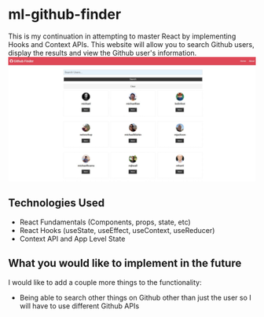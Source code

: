 # ml-github-finder

This is my continuation in attempting to master React by implementing Hooks and Context APIs. This website will allow you to search Github users, display the results and view the Github user's information. 
![alt text](public/img/ml-github-finder.jpg)

## Technologies Used

- React Fundamentals (Components, props, state, etc)
- React Hooks (useState, useEffect, useContext, useReducer)
- Context API and App Level State

## What you would like to implement in the future

I would like to add a couple more things to the functionality:

- Being able to search other things on Github other than just the user so I will have to use different Github APIs
